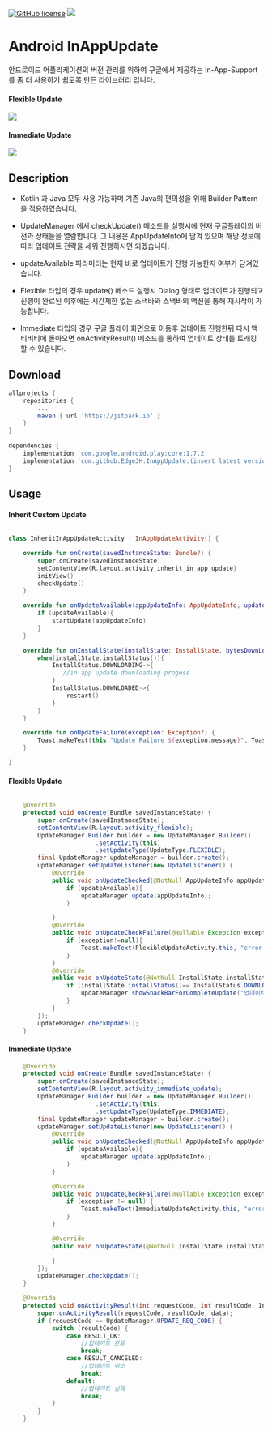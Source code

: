 
[![GitHub license](https://img.shields.io/github/license/dcendents/android-maven-gradle-plugin.svg)](http://www.apache.org/licenses/LICENSE-2.0.html)
[![](https://jitpack.io/v/EdgeJH/InAppUpdate.svg)](https://jitpack.io/#EdgeJH/InAppUpdate)

# Android InAppUpdate

안드로이드 어플리케이션의 버전 관리를 위하여 구글에서 제공하는 In-App-Support를 좀 더 사용하기 쉽도록 만든 라이브러리 입니다.

#### Flexible Update
![](flexible_flow.png)

#### Immediate Update
![](immediate_flow.png)

## Description

- Kotlin 과 Java 모두 사용 가능하며 기존 Java의 편의성을 위해 Builder Pattern 을 적용하였습니다. 

- UpdateManager 에서 checkUpdate() 메소드를 실행시에 현재 구글플레이의 버전과 상태들을 열람합니다. 그 내용은 AppUpdateInfo에 담겨 있으며 해당 정보에 따라 업데이트 전략을 세워 진행하시면 되겠습니다.

- updateAvailable 파라미터는 현재 바로 업데이트가 진행 가능한지 여부가 담겨있습니다.

- Flexible 타입의 경우 update() 메소드 실행시 Dialog 형태로 업데이트가 진행되고 진행이 완료된 이후에는 시간제한 없는 스낵바와 스낵바의 액션을 통해 재시작이 가능합니다.

- Immediate 타입의 경우 구글 플레이 화면으로 이동후 업데이트 진행한뒤 다시 액티비티에 돌아오면 onActivityResult() 메소드를 통하여 업데이트 상태를 트래킹 할 수 있습니다.


## Download

``` gradle
allprojects {
	repositories {
		...
		maven { url 'https://jitpack.io' }
	}
}
  
dependencies {
	implementation 'com.google.android.play:core:1.7.2'
	implementation 'com.github.EdgeJH:InAppUpdate:(insert latest version)'
}

```



## Usage

#### Inherit Custom Update

``` kotlin

class InheritInAppUpdateActivity : InAppUpdateActivity() {

    override fun onCreate(savedInstanceState: Bundle?) {
        super.onCreate(savedInstanceState)
        setContentView(R.layout.activity_inherit_in_app_update)
        initView()
        checkUpdate()
    }

    override fun onUpdateAvailable(appUpdateInfo: AppUpdateInfo, updateAvailable: Boolean) {
        if (updateAvailable){
            startUpdate(appUpdateInfo)
        }
    }

    override fun onInstallState(installState: InstallState, bytesDownLoaded: Long, totalBytesToDownLoaded: Long) {
        when(installState.installStatus()){
            InstallStatus.DOWNLOADING->{
               //in app update downloading progess
            }
            InstallStatus.DOWNLOADED->{
                restart()
            }
        }
    }

    override fun onUpdateFailure(exception: Exception?) {
        Toast.makeText(this,"Update Failure ${exception.message}", Toast.LENGTH_SHORT).show()
    }

}
```



#### Flexible Update

``` java

    @Override
    protected void onCreate(Bundle savedInstanceState) {
        super.onCreate(savedInstanceState);
        setContentView(R.layout.activity_flexible);
        UpdateManager.Builder builder = new UpdateManager.Builder()
                        .setActivity(this)
                        .setUpdateType(UpdateType.FLEXIBLE);
        final UpdateManager updateManager = builder.create();
        updateManager.setUpdateListener(new UpdateListener() {
            @Override
            public void onUpdateChecked(@NotNull AppUpdateInfo appUpdateInfo, boolean updateAvailable) {
                if (updateAvailable){
                    updateManager.update(appUpdateInfo);
                }

            }
            @Override
            public void onUpdateCheckFailure(@Nullable Exception exception) {
                if (exception!=null){
                    Toast.makeText(FlexibleUpdateActivity.this, "error : " +  exception.getMessage(), Toast.LENGTH_SHORT).show();
                }
            }
            @Override
            public void onUpdateState(@NotNull InstallState installState, long bytesDownLoaded, long totalBytesToDownLoaded) {
                if (installState.installStatus()== InstallStatus.DOWNLOADED){
                    updateManager.showSnackBarForCompleteUpdate("업데이트가 완료 되었습니다",ContextCompat.getColor(FlexibleUpdateActivity.this,R.color.colorAccent));
                }
            }
        });
        updateManager.checkUpdate();
    }

```


#### Immediate Update


``` java
    @Override
    protected void onCreate(Bundle savedInstanceState) {
        super.onCreate(savedInstanceState);
        setContentView(R.layout.activity_immediate_update);
        UpdateManager.Builder builder = new UpdateManager.Builder()
                        .setActivity(this)
                        .setUpdateType(UpdateType.IMMEDIATE);
        final UpdateManager updateManager = builder.create();
        updateManager.setUpdateListener(new UpdateListener() {
            @Override
            public void onUpdateChecked(@NotNull AppUpdateInfo appUpdateInfo, boolean updateAvailable) {
                if (updateAvailable){
                    updateManager.update(appUpdateInfo);
                }
            }

            @Override
            public void onUpdateCheckFailure(@Nullable Exception exception) {
                if (exception != null) {
                    Toast.makeText(ImmediateUpdateActivity.this, "error : " + exception.getMessage(), Toast.LENGTH_SHORT).show();
                }
            }

            @Override
            public void onUpdateState(@NotNull InstallState installState, long bytesDownLoaded, long totalBytesToDownLoaded) {

            }
        });
        updateManager.checkUpdate();
    }

    @Override
    protected void onActivityResult(int requestCode, int resultCode, Intent data) {
        super.onActivityResult(requestCode, resultCode, data);
        if (requestCode == UpdateManager.UPDATE_REQ_CODE) {
            switch (resultCode) {
                case RESULT_OK:
                    //업데이트 완료
                    break;
                case RESULT_CANCELED:
                    //업데이트 취소
                    break;
                default:
                    //업데이트 실패
                    break;
            }
        }
    }

```


